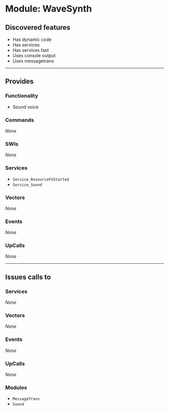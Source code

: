 # Module: WaveSynth

## Discovered features


* Has dynamic code
* Has services
* Has services fast
* Uses console output
* Uses messagetrans

---

## Provides

### Functionality


* Sound voice

### Commands


*None*


### SWIs


*None*


### Services


* `Service_ResourceFSStarted`
* `Service_Sound`


### Vectors


*None*


### Events


*None*


### UpCalls


*None*


---

## Issues calls to

### Services


*None*


### Vectors


*None*


### Events


*None*


### UpCalls


*None*


### Modules


* `MessageTrans`
* `Sound`


